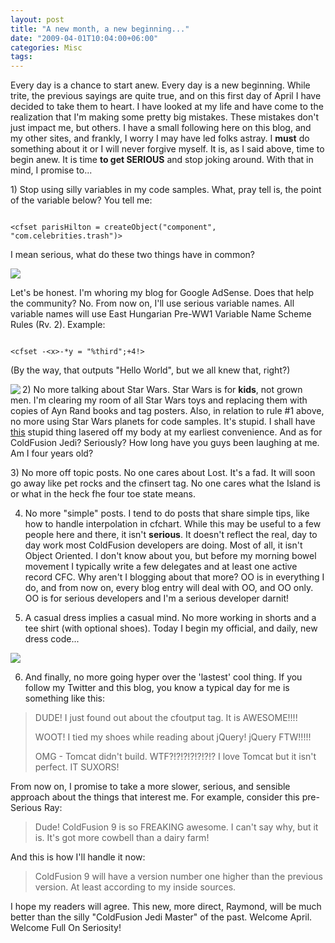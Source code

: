 ```yaml
---
layout: post
title: "A new month, a new beginning..."
date: "2009-04-01T10:04:00+06:00"
categories: Misc 
tags: 
---
```


Every day is a chance to start anew. Every day is a new beginning. While trite, the previous sayings are quite true, and on this first day of April I have decided to take them to heart. I have looked at my life and have come to the realization that I'm making some pretty big mistakes. These mistakes don't just impact me, but others. I have a small following here on this blog, and my other sites, and frankly, I worry I may have led folks astray. I <b>must</b> do something about it or I will never forgive myself. It is, as I said above, time to begin anew. It is time <b>to get SERIOUS</b> and stop joking around. With that in mind, I promise to...
<!--more-->
<p>
1) Stop using silly variables in my code samples. What, pray tell is, the point of the variable below? You tell me:
<p>
<code>
&lt;cfset parisHilton = createObject("component", "com.celebrities.trash")&gt;
</code>
<p>

I mean serious, what do these two things have in common?
<p>

<img src="https://static.raymondcamden.com/images//phcf.jpg">
<p>

Let's be honest. I'm whoring my blog for Google AdSense. Does that help the community? No. From now on, I'll use serious variable names. All variable names will use East Hungarian Pre-WW1 Variable Name Scheme Rules (Rv. 2). Example:
<p>

<code>
&lt;cfset -&lt;x&gt;-*y = "%third";+4!&gt;
</code>
<p>

(By the way, that outputs "Hello World", but we all knew that, right?)
<p>

<img src="https://static.raymondcamden.com/images/cfjedi//stormtrooper_lincoln_Mike_Mitchell_500.jpg" align="left">
2) No more talking about Star Wars. Star Wars is for <b>kids</b>, not grown men. I'm clearing my room of all Star Wars toys and replacing them with copies of Ayn Rand books and tag posters. Also, in relation to rule #1 above, no more using Star Wars planets for code samples. It's stupid. I shall have <a href="http://www.coldfusionjedi.com/images/tat.jpg">this</a> stupid thing lasered off my body at my earliest convenience. And as for ColdFusion Jedi? Seriously? How long have you guys been laughing at me. Am I four years old?

<br clear="left">

<p>
3) No more off topic posts. No one cares about Lost. It's a fad. It will soon go away like pet rocks and the cfinsert tag. No one cares what the Island is or what in the heck fhe four toe state means. 
<p>

4) No more "simple" posts. I tend to do posts that share simple tips, like how to handle interpolation in cfchart. While this may be useful to a few people here and there, it isn't <b>serious</b>. It doesn't reflect the real, day to day work most ColdFusion developers are doing. Most of all, it isn't Object Oriented. I don't know about you, but before my morning bowel movement I typically write a few delegates and at least one active record CFC. Why aren't I blogging about that more? OO is in everything I do, and from now on, every blog entry will deal with OO, and OO only. OO is for serious developers and I'm a serious developer darnit!
<p>

5) A casual dress implies a casual mind. No more working in shorts and a tee shirt (with optional shoes). Today I begin my official, and daily, new dress code...
<p>

<img src="https://static.raymondcamden.com/images/cfjedi//tux.JPG">
<p>

6) And finally, no more going hyper over the 'lastest' cool thing. If you follow my Twitter and this blog, you know a typical day for me is something like this:
<p>

<blockquote>
<p>
DUDE! I just found out about the cfoutput tag. It is AWESOME!!!!
</p>
<p>
WOOT! I tied my shoes while reading about jQuery! jQuery FTW!!!!!
</p>
<p>
OMG - Tomcat didn't build. WTF?!?!?!?!?!?!? I love Tomcat but it isn't perfect. IT SUXORS!
</p>
</blockquote>
<p>

From now on, I promise to take a more slower, serious, and sensible approach about the things that interest me. For example, consider this pre-Serious Ray:
<p>

<blockquote>
<p>
Dude! ColdFusion 9 is so FREAKING awesome. I can't say why, but it is. It's got more cowbell than a dairy farm!
</p>
</blockquote>
<p>

And this is how I'll handle it now:
<p>

<blockquote>
<p>
ColdFusion 9 will have a version number one higher than the previous version. At least according to my inside sources.
</p>
</blockquote>
<p>

I hope my readers will agree. This new, more direct, Raymond, will be much better than the silly "ColdFusion Jedi Master" of the past. Welcome April. Welcome Full On Seriosity!